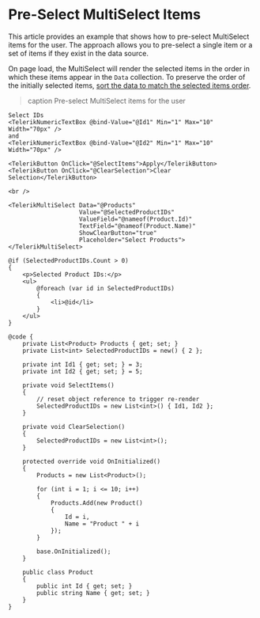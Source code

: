 

# Pre-Select MultiSelect Items

This article provides an example that shows how to pre-select MultiSelect items for the user. The approach allows you to pre-select a single item or a set of items if they exist in the data source.

On page load, the MultiSelect will render the selected items in the order in which these items appear in the `Data` collection. To preserve the order of the initially selected items, [sort the data to match the selected items order](slug:multiselect-kb-selected-items-order).

>caption Pre-select MultiSelect items for the user

````RAZOR
Select IDs
<TelerikNumericTextBox @bind-Value="@Id1" Min="1" Max="10" Width="70px" />
and
<TelerikNumericTextBox @bind-Value="@Id2" Min="1" Max="10" Width="70px" />

<TelerikButton OnClick="@SelectItems">Apply</TelerikButton>
<TelerikButton OnClick="@ClearSelection">Clear Selection</TelerikButton>

<br />

<TelerikMultiSelect Data="@Products"
                    Value="@SelectedProductIDs"
                    ValueField="@nameof(Product.Id)"
                    TextField="@nameof(Product.Name)"
                    ShowClearButton="true"
                    Placeholder="Select Products">
</TelerikMultiSelect>

@if (SelectedProductIDs.Count > 0)
{
    <p>Selected Product IDs:</p>
    <ul>
        @foreach (var id in SelectedProductIDs)
        {
            <li>@id</li>
        }
    </ul>
}

@code {
    private List<Product> Products { get; set; }
    private List<int> SelectedProductIDs = new() { 2 };

    private int Id1 { get; set; } = 3;
    private int Id2 { get; set; } = 5;

    private void SelectItems()
    {
        // reset object reference to trigger re-render
        SelectedProductIDs = new List<int>() { Id1, Id2 };
    }

    private void ClearSelection()
    {
        SelectedProductIDs = new List<int>();
    }

    protected override void OnInitialized()
    {
        Products = new List<Product>();

        for (int i = 1; i <= 10; i++)
        {
            Products.Add(new Product()
            {
                Id = i,
                Name = "Product " + i
            });
        }

        base.OnInitialized();
    }

    public class Product
    {
        public int Id { get; set; }
        public string Name { get; set; }
    }
}
````

